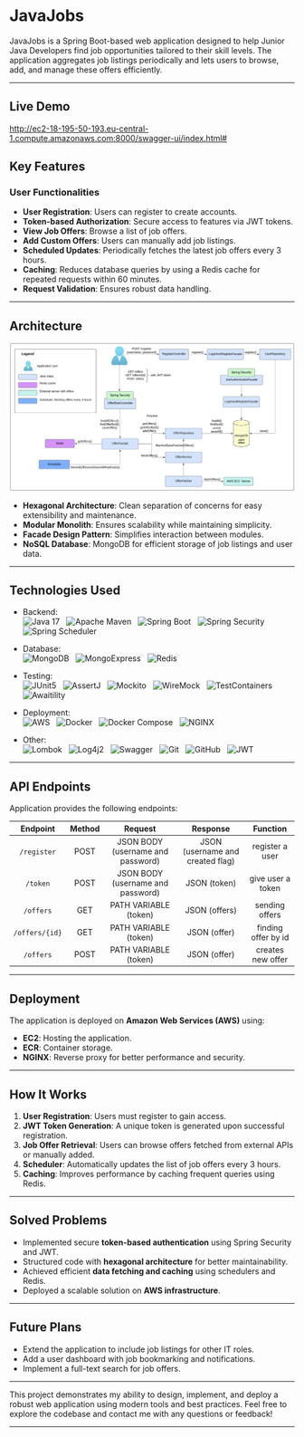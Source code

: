 # JavaJobs

JavaJobs is a Spring Boot-based web application designed to help Junior Java Developers find job opportunities tailored to their skill levels.
The application aggregates job listings periodically and lets users to browse, add, and manage these offers efficiently.

---

## Live Demo
http://ec2-18-195-50-193.eu-central-1.compute.amazonaws.com:8000/swagger-ui/index.html#

## Key Features

### User Functionalities
- **User Registration**: Users can register to create accounts.
- **Token-based Authorization**: Secure access to features via JWT tokens.
- **View Job Offers**: Browse a list of job offers.
- **Add Custom Offers**: Users can manually add job listings.
- **Scheduled Updates**: Periodically fetches the latest job offers every 3 hours.
- **Caching**: Reduces database queries by using a Redis cache for repeated requests within 60 minutes.
- **Request Validation**: Ensures robust data handling.

---

## Architecture

![Architecture of JavaJobs](https://github.com/rafal-paton/javajobs/blob/main/src/main/resources/static/architecture.png?raw=true)

- **Hexagonal Architecture**: Clean separation of concerns for easy extensibility and maintenance.
- **Modular Monolith**: Ensures scalability while maintaining simplicity.
- **Facade Design Pattern**: Simplifies interaction between modules.
- **NoSQL Database**: MongoDB for efficient storage of job listings and user data.

---

## Technologies Used

- Backend: <br>
  ![Java 17](https://img.shields.io/badge/Java-17-orange?style=for-the-badge) &nbsp; ![Apache Maven](https://img.shields.io/badge/Apache_Maven-C71A36?style=for-the-badge&logo=apachemaven&logoColor=white) &nbsp; ![Spring Boot](https://img.shields.io/badge/Spring%20Boot-3.0-brightgreen?style=for-the-badge&logo=springboot) &nbsp; ![Spring Security](https://img.shields.io/badge/Spring%20Security-6A4C30?style=for-the-badge&logo=springsecurity) &nbsp; ![Spring Scheduler](https://img.shields.io/badge/Spring%20Scheduler-6A4C30?style=for-the-badge&logo=spring)

- Database: <br>
  ![MongoDB](https://img.shields.io/badge/MongoDB-4.4-green?style=for-the-badge&logo=mongodb) &nbsp; ![MongoExpress](https://img.shields.io/badge/MongoExpress-7B7B7B?style=for-the-badge&logo=mongoexpress&logoColor=white) &nbsp; ![Redis](https://img.shields.io/badge/Redis-DC382D?style=for-the-badge&logo=redis&logoColor=white)

- Testing: <br>
  ![JUnit5](https://img.shields.io/badge/JUnit5-25A162?style=for-the-badge&logo=junit5) &nbsp; ![AssertJ](https://img.shields.io/badge/AssertJ-6A2E2A?style=for-the-badge&logo=assertj) &nbsp; ![Mockito](https://img.shields.io/badge/Mockito-1C1C1C?style=for-the-badge&logo=mockito&logoColor=white) &nbsp; ![WireMock](https://img.shields.io/badge/WireMock-1C1C1C?style=for-the-badge&logo=wiremock) &nbsp; ![TestContainers](https://img.shields.io/badge/TestContainers-000000?style=for-the-badge&logo=testcontainers) &nbsp; ![Awaitility](https://img.shields.io/badge/Awaitility-6C5C6B?style=for-the-badge&logo=awaitility)

- Deployment: <br>
  ![AWS](https://img.shields.io/badge/Amazon%20AWS-232F3E?style=for-the-badge&logo=amazonaws) &nbsp; ![Docker](https://img.shields.io/badge/Docker-2496ED?style=for-the-badge&logo=docker&logoColor=white) &nbsp; ![Docker Compose](https://img.shields.io/badge/Docker%20Compose-2496ED?style=for-the-badge&logo=docker&logoColor=white) &nbsp; ![NGINX](https://img.shields.io/badge/NGINX-009639?style=for-the-badge&logo=nginx&logoColor=white)

- Other: <br>
  ![Lombok](https://img.shields.io/badge/Lombok-Black?style=for-the-badge&logo=lombok) &nbsp; ![Log4j2](https://img.shields.io/badge/Log4j2-FF9B00?style=for-the-badge&logo=apachelog4j) &nbsp; ![Swagger](https://img.shields.io/badge/Swagger-85EA2D?style=for-the-badge&logo=swagger&logoColor=black) &nbsp; ![Git](https://img.shields.io/badge/Git-F05032?style=for-the-badge&logo=git&logoColor=white) &nbsp; ![GitHub](https://img.shields.io/badge/GitHub-181717?style=for-the-badge&logo=github&logoColor=white) &nbsp; ![JWT](https://img.shields.io/badge/JWT-000000?style=for-the-badge&logo=json-web-tokens&logoColor=white)

---

## API Endpoints

Application provides the following endpoints:

| **Endpoint**  | **Method**  |            **Request**            |           **Response**           |    **Function**     |
|:-------------:|:-----------:|:---------------------------------:|:--------------------------------:|:-------------------:|
|  `/register`   |    POST     | JSON BODY (username and password) | JSON (username and created flag) |   register a user   |
|    `/token`     |    POST     | JSON BODY (username and password) |           JSON (token)           |  give user a token  |
|    `/offers`    |     GET     |       PATH VARIABLE (token)       |          JSON (offers)           |   sending offers    |
| `/offers/{id}`  |     GET     |       PATH VARIABLE (token)       |           JSON (offer)           | finding offer by id |
|    `/offers`    |    POST     |       PATH VARIABLE (token)       |           JSON (offer)           |  creates new offer  |

---

## Deployment
The application is deployed on **Amazon Web Services (AWS)** using:
- **EC2**: Hosting the application.
- **ECR**: Container storage.
- **NGINX**: Reverse proxy for better performance and security.

---

## How It Works
1. **User Registration**: Users must register to gain access.
2. **JWT Token Generation**: A unique token is generated upon successful registration.
3. **Job Offer Retrieval**: Users can browse offers fetched from external APIs or manually added.
4. **Scheduler**: Automatically updates the list of job offers every 3 hours.
5. **Caching**: Improves performance by caching frequent queries using Redis.

---

## Solved Problems
- Implemented secure **token-based authentication** using Spring Security and JWT.
- Structured code with **hexagonal architecture** for better maintainability.
- Achieved efficient **data fetching and caching** using schedulers and Redis.
- Deployed a scalable solution on **AWS infrastructure**.

---

## Future Plans
- Extend the application to include job listings for other IT roles.
- Add a user dashboard with job bookmarking and notifications.
- Implement a full-text search for job offers.

---

This project demonstrates my ability to design, implement, and deploy a robust web application using modern tools and best practices.
Feel free to explore the codebase and contact me with any questions or feedback!

---